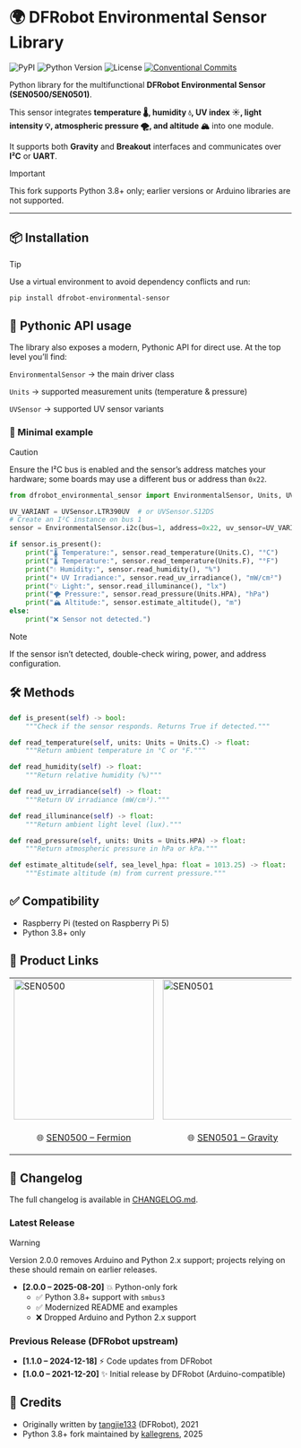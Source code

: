 # 🌍 DFRobot Environmental Sensor Library

![PyPI](https://img.shields.io/pypi/v/dfrobot-environmental-sensor)
![Python Version](https://img.shields.io/pypi/pyversions/dfrobot-environmental-sensor)
![License](https://img.shields.io/github/license/kallegrens/dfrobot-environmental-sensor)
[![Conventional Commits](https://img.shields.io/badge/Conventional%20Commits-1.0.0-yellow.svg)](https://conventionalcommits.org)

Python library for the multifunctional **DFRobot Environmental Sensor (SEN0500/SEN0501)**.

This sensor integrates **temperature 🌡️, humidity 💧, UV index ☀️, light intensity 💡, atmospheric pressure 🌪️, and altitude 🏔️** into one module.

It supports both **Gravity** and **Breakout** interfaces and communicates over **I²C** or **UART**.

> [!IMPORTANT]
> This fork supports Python 3.8+ only; earlier versions or Arduino libraries are not supported.

---

## 📦 Installation

> [!TIP]
> Use a virtual environment to avoid dependency conflicts and run:
>
> ```bash
> pip install dfrobot-environmental-sensor
> ```

## 🚀 Pythonic API usage

The library also exposes a modern, Pythonic API for direct use.
At the top level you’ll find:

`EnvironmentalSensor` → the main driver class

`Units` → supported measurement units (temperature & pressure)

`UVSensor` → supported UV sensor variants

### 🐍 Minimal example

> [!CAUTION]
> Ensure the I²C bus is enabled and the sensor’s address matches your hardware; some boards may use a different bus or address than `0x22`.

```python
from dfrobot_environmental_sensor import EnvironmentalSensor, Units, UVSensor

UV_VARIANT = UVSensor.LTR390UV  # or UVSensor.S12DS
# Create an I²C instance on bus 1
sensor = EnvironmentalSensor.i2c(bus=1, address=0x22, uv_sensor=UV_VARIANT)

if sensor.is_present():
    print("🌡️ Temperature:", sensor.read_temperature(Units.C), "°C")
    print("🌡️ Temperature:", sensor.read_temperature(Units.F), "°F")
    print("💧 Humidity:", sensor.read_humidity(), "%")
    print("☀️ UV Irradiance:", sensor.read_uv_irradiance(), "mW/cm²")
    print("💡 Light:", sensor.read_illuminance(), "lx")
    print("🌪️ Pressure:", sensor.read_pressure(Units.HPA), "hPa")
    print("🏔️ Altitude:", sensor.estimate_altitude(), "m")
else:
    print("❌ Sensor not detected.")
```

> [!NOTE]
> If the sensor isn’t detected, double-check wiring, power, and address configuration.

## 🛠️ Methods

```python
def is_present(self) -> bool:
    """Check if the sensor responds. Returns True if detected."""

def read_temperature(self, units: Units = Units.C) -> float:
    """Return ambient temperature in °C or °F."""

def read_humidity(self) -> float:
    """Return relative humidity (%)"""

def read_uv_irradiance(self) -> float:
    """Return UV irradiance (mW/cm²)."""

def read_illuminance(self) -> float:
    """Return ambient light level (lux)."""

def read_pressure(self, units: Units = Units.HPA) -> float:
    """Return atmospheric pressure in hPa or kPa."""

def estimate_altitude(self, sea_level_hpa: float = 1013.25) -> float:
    """Estimate altitude (m) from current pressure."""
```

## ✅ Compatibility

- Raspberry Pi (tested on Raspberry Pi 5)
- Python 3.8+ only

## 🔗 Product Links

|  |  |
|-------------------|-------------------|
| <img src="./images/SEN0500.png" alt="SEN0500" width="250"/> | <img src="./images/SEN0501.png" alt="SEN0501" width="250"/> |
| <p align="center">🌐 <a href="https://www.dfrobot.com/product-2522.html">SEN0500 – Fermion</a></p> | <p align="center">🌐 <a href="https://www.dfrobot.com/product-2528.html">SEN0501 – Gravity</a></p> |

## 📖 Changelog

The full changelog is available in [CHANGELOG.md](./CHANGELOG.md).

### Latest Release

> [!WARNING]
> Version 2.0.0 removes Arduino and Python 2.x support; projects relying on these should remain on earlier releases.

- **[2.0.0 – 2025-08-20]** 💥 Python-only fork
  - ✅ Python 3.8+ support with `smbus3`
  - ✅ Modernized README and examples
  - ❌ Dropped Arduino and Python 2.x support

### Previous Release (DFRobot upstream)

- **[1.1.0 – 2024-12-18]** ⚡️ Code updates from DFRobot
- **[1.0.0 – 2021-12-20]** ✨ Initial release by DFRobot (Arduino-compatible)

## 🙌 Credits

- Originally written by [tangjie133](https://github.com/tangjie133) (DFRobot), 2021
- Python 3.8+ fork maintained by [kallegrens](https://github.com/kallegrens), 2025
